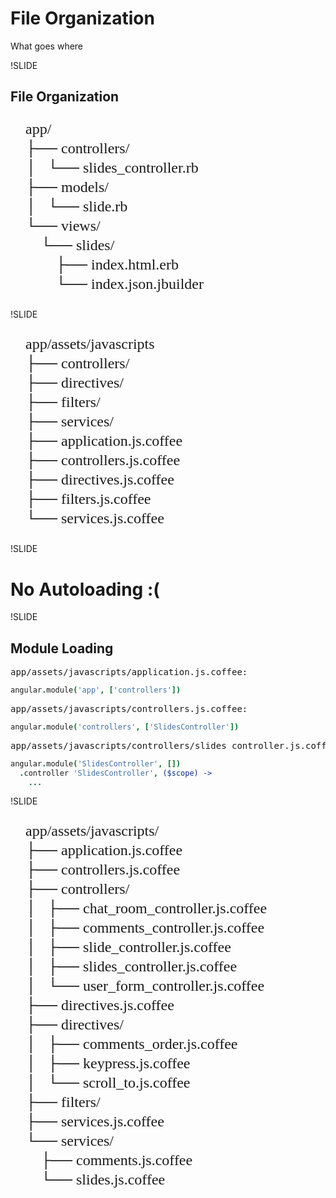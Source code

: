# File Organization

What goes where

!SLIDE

## File Organization
<pre style="font-family: menlo; line-height: 31px; font-size: 24px;">
    app/
    ├── controllers/
    │   └── slides_controller.rb
    ├── models/
    │   └── slide.rb
    └── views/
        └── slides/
            ├── index.html.erb
            └── index.json.jbuilder
</pre>

!SLIDE

<pre style="font-family: menlo; line-height: 31px; font-size: 24px;">
    app/assets/javascripts
    ├── controllers/
    ├── directives/
    ├── filters/
    ├── services/
    ├── application.js.coffee
    ├── controllers.js.coffee
    ├── directives.js.coffee
    ├── filters.js.coffee
    └── services.js.coffee
</pre>

!SLIDE

# No Autoloading :(

!SLIDE

## Module Loading

<pre class="filename">app/assets/javascripts/application.js.coffee:</pre>

```coffeescript
angular.module('app', ['controllers'])
```

<pre class="filename">app/assets/javascripts/controllers.js.coffee:</pre>

```coffeescript
angular.module('controllers', ['SlidesController'])
```

<pre class="filename">app/assets/javascripts/controllers/slides_controller.js.coffee:</pre>

```coffeescript
angular.module('SlidesController', [])
  .controller 'SlidesController', ($scope) ->
    ...
```

!SLIDE

<pre style="font-family: menlo; line-height: 31px; font-size: 24px;">
    app/assets/javascripts/
    ├── application.js.coffee
    ├── controllers.js.coffee
    ├── controllers/
    │   ├── chat_room_controller.js.coffee
    │   ├── comments_controller.js.coffee
    │   ├── slide_controller.js.coffee
    │   ├── slides_controller.js.coffee
    │   └── user_form_controller.js.coffee
    ├── directives.js.coffee
    ├── directives/
    │   ├── comments_order.js.coffee
    │   ├── keypress.js.coffee
    │   └── scroll_to.js.coffee
    ├── filters/
    ├── services.js.coffee
    └── services/
        ├── comments.js.coffee
        └── slides.js.coffee
</pre>
